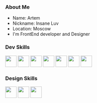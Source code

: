 ### About Me

<ul>
  <li>Name: Artem</li>
  <li>Nickname: Insane Luv</li>
  <li>Location: Moscow</li>
  <li>I'm FrontEnd developer and Designer</li>
</ul>

### Dev Skills 
<p align="left">
<img width="36" heigh="36" src="https://cdn.jsdelivr.net/gh/devicons/devicon@latest/icons/html5/html5-original.svg" />
<img width="36" heigh="36" src="https://cdn.jsdelivr.net/gh/devicons/devicon@latest/icons/css3/css3-original.svg" />
<img width="36" heigh="36" src="https://cdn.jsdelivr.net/gh/devicons/devicon@latest/icons/git/git-original.svg" />
<img width="36" heigh="36" src="https://cdn.jsdelivr.net/gh/devicons/devicon@latest/icons/javascript/javascript-original.svg" />
<img width="36" heigh="36" src="https://cdn.jsdelivr.net/gh/devicons/devicon@latest/icons/typescript/typescript-original.svg" />
<img width="36" heigh="36" src="https://cdn.jsdelivr.net/gh/devicons/devicon@latest/icons/react/react-original.svg" />
<img width="36" heigh="36" src="https://cdn.jsdelivr.net/gh/devicons/devicon@latest/icons/reactrouter/reactrouter-original-wordmark.svg" />
          


           
### Design Skills 
<img width="36" heigh="36" src="https://cdn.jsdelivr.net/gh/devicons/devicon@latest/icons/photoshop/photoshop-original.svg" />
<img width="36" heigh="36" src="https://cdn.jsdelivr.net/gh/devicons/devicon@latest/icons/illustrator/illustrator-plain.svg" />
<img width="36" heigh="36" src="https://cdn.jsdelivr.net/gh/devicons/devicon@latest/icons/figma/figma-original.svg" />
</p>
                    
